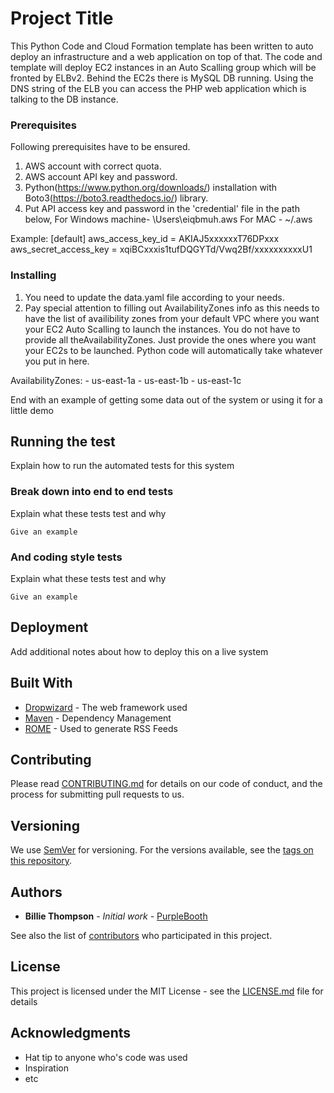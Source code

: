 # Project Title

This Python Code and Cloud Formation template has been written to auto deploy an infrastructure and a web application on top of that.
The code and template will deploy EC2 instances in an Auto Scalling group which will be fronted by ELBv2. Behind the EC2s there is MySQL DB running. Using the DNS string of the ELB you can access the PHP web application which is talking to the DB instance. 

### Prerequisites

Following prerequisites have to be ensured.
1. AWS account with correct quota.
2. AWS account API key and password.
3. Python(https://www.python.org/downloads/) installation with Boto3(https://boto3.readthedocs.io/) library.
4. Put API access key and password in the 'credential' file in the path below,
For Windows machine- \Users\eiqbmuh\.aws
For MAC - ~/.aws

Example:
[default]
aws_access_key_id = AKIAJ5xxxxxxT76DPxxx
aws_secret_access_key = xqiBCxxxis1tufDQGYTd/Vwq2Bf/xxxxxxxxxxU1

### Installing

1. You need to update the data.yaml file according to your needs. 
2. Pay special attention to filling out AvailabilityZones info as this needs to have the list of availibility zones from your default VPC where you want your EC2 Auto Scalling to launch the instances. You do not have to provide all theAvailabilityZones. Just provide the ones where you want your EC2s to be launched. Python code will automatically take whatever you put in here.

AvailabilityZones: 
        - us-east-1a
        - us-east-1b
        - us-east-1c
      

End with an example of getting some data out of the system or using it for a little demo

## Running the test

Explain how to run the automated tests for this system

### Break down into end to end tests

Explain what these tests test and why

```
Give an example
```

### And coding style tests

Explain what these tests test and why

```
Give an example
```

## Deployment

Add additional notes about how to deploy this on a live system

## Built With

* [Dropwizard](http://www.dropwizard.io/1.0.2/docs/) - The web framework used
* [Maven](https://maven.apache.org/) - Dependency Management
* [ROME](https://rometools.github.io/rome/) - Used to generate RSS Feeds

## Contributing

Please read [CONTRIBUTING.md](https://gist.github.com/PurpleBooth/b24679402957c63ec426) for details on our code of conduct, and the process for submitting pull requests to us.

## Versioning

We use [SemVer](http://semver.org/) for versioning. For the versions available, see the [tags on this repository](https://github.com/your/project/tags). 

## Authors

* **Billie Thompson** - *Initial work* - [PurpleBooth](https://github.com/PurpleBooth)

See also the list of [contributors](https://github.com/your/project/contributors) who participated in this project.

## License

This project is licensed under the MIT License - see the [LICENSE.md](LICENSE.md) file for details

## Acknowledgments

* Hat tip to anyone who's code was used
* Inspiration
* etc
